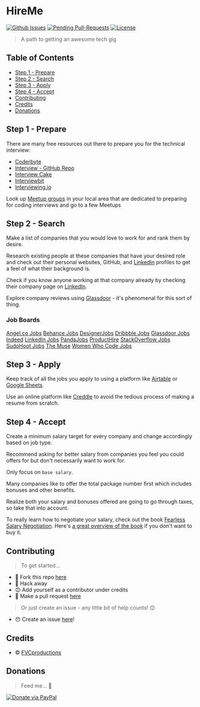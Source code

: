 # HireMe

[![Github Issues](http://githubbadges.herokuapp.com/fvcproductions/readme/issues.svg?style=flat-square)](https://github.com/fvcproductions/readme/issues) [![Pending Pull-Requests](http://githubbadges.herokuapp.com/fvcproductions/readme/pulls.svg?style=flat-square)](https://github.com/fvcproductions/readme/pulls) [![License](http://img.shields.io/:license-mit-blue.svg?style=flat-square)](http://badges.mit-license.org)

> A path to getting an awesome tech gig

## Table of Contents

- [Step 1 - Prepare](#step-1---prepare)
- [Step 2 - Search](#step-2---search)
- [Step 3 - Apply](#step-3---apply)
- [Step 4 - Accept](#step-4---accept)
- [Contributing](#contributing)
- [Credits](#credits)
- [Donations](#donations)

## Step 1 - Prepare

There are many free resources out there to prepare you for the technical interview:

- [Coderbyte](http://coderbyte.com)
- [Interview - GitHub Repo](http://github.com/andreis/interview)
- [Interview Cake](http://www.interviewcake.com)
- [Interviewbit](http://www.interviewbit.com/profile/fvcproductions)
- [Interviewing.io](http://interviewing.io/)

Look up [Meetup groups](http://www.meetup.com) in your local area that are dedicated to preparing for coding interviews and go to a few Meetups

## Step 2 - Search

Make a list of companies that you would love to work for and rank them by desire.

Research existing people at these companies that have your desired role and check out their personal websites, GitHub, and [LinkedIn](http://linkedin.com) profiles to get a feel of what their background is.

Check if you know anyone working at that company already by checking their company page on [LinkedIn](http://linkedin.com).

Explore company reviews using [Glassdoor](http://glassdoor.com) - it's phenomenal for this sort of thing.

### Job Boards

[Angel.co Jobs](https://angel.co/jobs)
[Behance Jobs](https://www.behance.net/joblist)
[DesignerJobs](https://www.designerjobs.co/)
[Dribbble Jobs](https://dribbble.com/jobs)
[Glassdoor Jobs](https://www.glassdoor.com/index.htm)
[Indeed](https://www.indeed.com/)
[LinkedIn Jobs](https://www.linkedin.com/jobs)
[PandaJobs](http://panda.jobs/)
[ProductHire](https://producthire.co/)
[StackOverflow Jobs](http://stackoverflow.com/jobs)
[SudoHoot Jobs](http://jobs.sudohoot.com/)
[The Muse](https://www.themuse.com/)
[Women Who Code Jobs](https://www.womenwhocode.com/jobs)

## Step 3 - Apply

Keep track of all the jobs you apply to using a platform like [Airtable](http://airtable.com) or [Google Sheets](http://sheets.google.com).

Use an online platform like [Creddle](http://creddle.io/) to avoid the tedious process of making a resume from scratch.

## Step 4 - Accept

Create a minimum salary target for every company and change accordingly based on job type.

Recommend asking for better salary from companies you feel you could offers for but don't necessarily want to work for.

Only focus on `base salary`.

Many companies like to offer the total package number first which includes bonuses and other benefits.

Realize both your salary and bonuses offered are going to go through taxes, so take that into account.

To really learn how to negotiate your salary, check out the book [Fearless Salary Negotiation](http://fearlesssalarynegotiation.com/). Here's [a great overview of the book](http://www.kalzumeus.com/2016/06/03/kalzumeus-podcast-episode-12-salary-negotiation-with-josh-doody/) if you don't want to buy it.

## Contributing

> To get started...

- 🍴 Fork this repo [here](https://github.com/fvcproductions/readme#fork-destination-box)
- 🔨 Hack away
- 😊 Add yourself as a contributor under credits
- 🔧 Make a pull request [here](https://github.com/fvcproductions/readme/compare)

> Or just create an issue - any little bit of help counts! 😊

- 😯 Create an issue [here](https://github.com/fvcproductions/readme/issues)!

## Credits

- © [FVCproductions](http://fvcproductions.com)

## Donations

> Feed me... 🍕

[![Donate via PayPal](https://raw.github.com/xioTechnologies/PayPal-Button/master/PayPal%20Button.png)](http://paypal.me/fvcproductions)